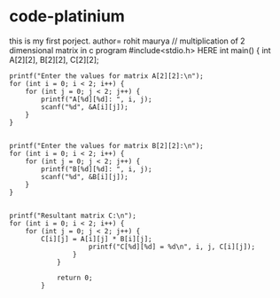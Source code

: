 # code-platinium
this is my first porject.
author= rohit maurya
// multiplication of 2 dimensional matrix in c program 
#include<stdio.h>
HERE
int main() {
    int A[2][2], B[2][2], C[2][2];

    
    printf("Enter the values for matrix A[2][2]:\n");
    for (int i = 0; i < 2; i++) {
        for (int j = 0; j < 2; j++) {
            printf("A[%d][%d]: ", i, j);
            scanf("%d", &A[i][j]);
        }
    }

    
    printf("Enter the values for matrix B[2][2]:\n");
    for (int i = 0; i < 2; i++) {
        for (int j = 0; j < 2; j++) {
            printf("B[%d][%d]: ", i, j);
            scanf("%d", &B[i][j]);
        }
    }

    
    printf("Resultant matrix C:\n");
    for (int i = 0; i < 2; i++) {
        for (int j = 0; j < 2; j++) {
            C[i][j] = A[i][j] * B[i][j];
                        printf("C[%d][%d] = %d\n", i, j, C[i][j]);
                    }
                }

                return 0;
            }




